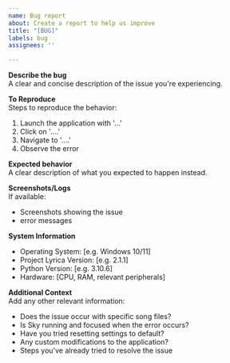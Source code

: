 ```yaml
---
name: Bug report
about: Create a report to help us improve
title: "[BUG]"
labels: bug
assignees: ''

---
```


**Describe the bug**  
A clear and concise description of the issue you're experiencing.

**To Reproduce**  
Steps to reproduce the behavior:
1. Launch the application with '...'
2. Click on '....'
3. Navigate to '....'
4. Observe the error

**Expected behavior**  
A clear description of what you expected to happen instead.

**Screenshots/Logs**  
If available:
- Screenshots showing the issue
- error messages

**System Information**  
- Operating System: [e.g. Windows 10/11]
- Project Lyrica Version: [e.g. 2.1.1]
- Python Version: [e.g. 3.10.6]
- Hardware: [CPU, RAM, relevant peripherals]

**Additional Context**  
Add any other relevant information:
- Does the issue occur with specific song files?
- Is Sky running and focused when the error occurs?
- Have you tried resetting settings to default?
- Any custom modifications to the application?
- Steps you've already tried to resolve the issue
